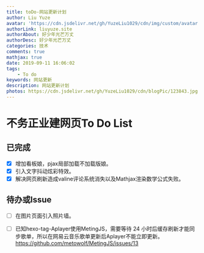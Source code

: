 ```yaml
---
title: toDo-网站更新计划
author: Liu Yuze
avatar: 'https://cdn.jsdelivr.net/gh/YuzeLiu1029/cdn/img/custom/avatar.jpg'
authorLink: liuyuze.site
authorAbout: 好少年光芒万丈
authorDesc: 好少年光芒万丈
categories: 技术
comments: true
mathjax: true
date: 2019-09-11 16:06:02
tags: 
    - To do
keywords: 网站更新
description: 网站更新计划
photos: https://cdn.jsdelivr.net/gh/YuzeLiu1029/cdn/blogPic/123843.jpg
---
```

# 不务正业建网页To Do List
## 已完成
- [x] 增加看板娘，pjax局部加载不加载版娘。
- [x] 引入文字抖动炫彩特效。
- [x] 解决网页刷新造成valine评论系统消失以及Mathjax渲染数学公式失败。

## 待办或Issue
- [ ] 在图片页面引入照片墙。
- [ ] 已知hexo-tag-Aplayer使用MetingJS，需要等待 24 小时后缓存刷新才能同步歌单，所以在网易云音乐歌单更新后Aplayer不能立即更新。https://github.com/metowolf/MetingJS/issues/13



